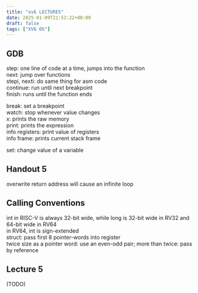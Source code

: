 ```yaml
---
title: "xv6 LECTURE5"
date: 2025-01-09T21:52:22+08:00
draft: false
tags: ["XV6 OS"]
---
```


## GDB

step: one line of code at a time, jumps into the function  
next: jump over functions  
stepi, nexti: do same thing for asm code  
continue: run until next breakpoint  
finish: runs until the function ends  

break: set a breakpoint  
watch: stop whenever value changes  
x: prints the raw memory  
print: prints the expression  
info registers: print value of registers  
info frame: prints current stack frame  

set: change value of a variable  

## Handout 5

overwrite return address will cause an infinite loop  

## Calling Conventions

int in RISC-V is always 32-bit wide, while long is 32-bit wide in RV32 and 64-bit wide in RV64  
in RV64, int is sign-extended  
struct: pass first 8 pointer-words into register  
twice size as a pointer word: use an even-odd pair; more than twice: pass by reference  

## Lecture 5

(TODO)